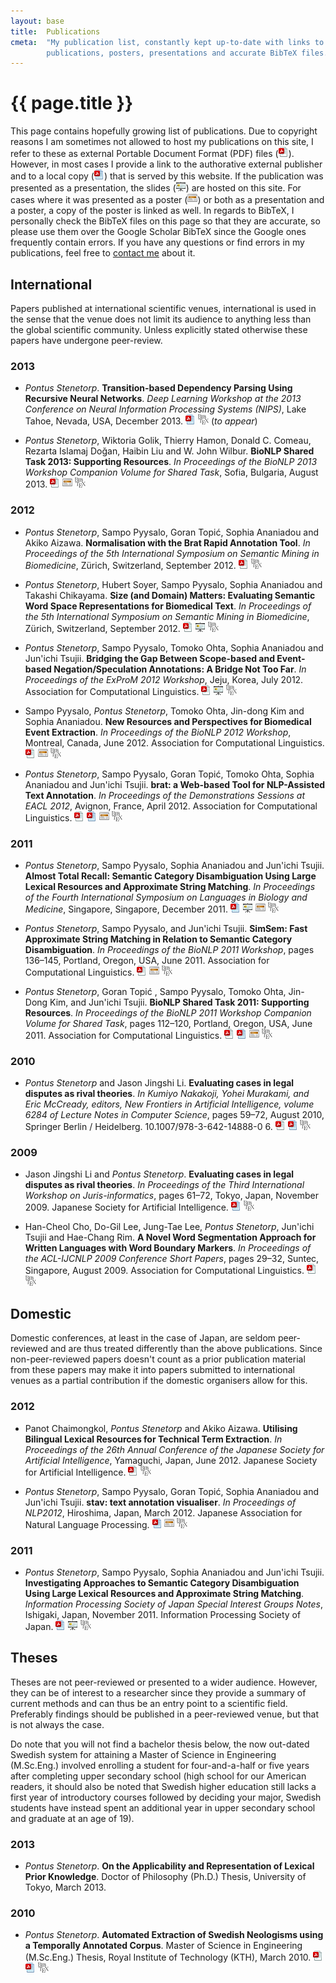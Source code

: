 ```yaml
---
layout: base
title:  Publications
cmeta:  "My publication list, constantly kept up-to-date with links to
        publications, posters, presentations and accurate BibTeX files."
---
```


# {{ page.title }} #

This page contains hopefully growing list of publications.
Due to copyright reasons I am sometimes not allowed to host my publications on
this site, I refer to these as external Portable Document Format (PDF) files
(![External PDF][external_pdf_icon]).
However, in most cases I provide a link to the authorative external publisher
and to a local copy (![Local PDF][local_pdf_icon]) that is served by this
website.
If the publication was presented as a presentation, the slides
(![Slides][slides_icon]) are hosted on this site.
For cases where it was presented as a poster (![Poster][poster_icon]) or both
as a presentation and a poster, a copy of the poster is linked as well.
In regards to BibTeX, I personally check the BibTeX files on
this page so that they are accurate, so please use them over the
Google Scholar BibTeX since the Google ones frequently contain errors.
If you have any questions or find errors in my publications, feel free to
[contact me][contact_page] about it.

## International ##

Papers published at international scientific venues, international is used in
the sense that the venue does not limit its audience to anything less than the
global scientific community.
Unless explicitly stated otherwise these papers have undergone peer-review.

### 2013 ###

* *Pontus Stenetorp*.
    **Transition-based Dependency Parsing Using Recursive Neural Networks**.
    *Deep Learning Workshop at the 2013 Conference on Neural Information
    Processing Systems (NIPS)*, Lake Tahoe, Nevada, USA, December 2013.
    [![Local PDF][local_pdf_icon]][stenetorp2013transition_local]
    [![BibTeX][bibtex_icon]][stenetorp2013transition_bib]
    (*to appear*)

* *Pontus Stenetorp*, Wiktoria Golik, Thierry Hamon, Donald C. Comeau,
    Rezarta Islamaj Doğan, Haibin Liu and W. John Wilbur.
    **BioNLP Shared Task 2013: Supporting Resources**.
    *In Proceedings of the BioNLP 2013 Workshop Companion Volume for Shared
    Task*, Sofia, Bulgaria, August 2013.
    [![External PDF][external_pdf_icon]][stenetorp2013supporting]
    [![Poster][poster_icon]][stenetorp2013supporting_poster]
    [![BibTeX][bibtex_icon]][stenetorp2013supporting_bib]

### 2012 ###

* *Pontus Stenetorp*, Sampo Pyysalo, Goran Topić, Sophia Ananiadou and
    Akiko Aizawa.
    **Normalisation with the Brat Rapid Annotation Tool**.
    *In Proceedings of the 5th International Symposium on Semantic Mining in
    Biomedicine*,
    Zürich, Switzerland, September 2012.
    [![External PDF][external_pdf_icon]][stenetorp2012normalisation]
    [![BibTeX][bibtex_icon]][stenetorp2012normalisation_bib]

* *Pontus Stenetorp*, Hubert Soyer, Sampo Pyysalo, Sophia Ananiadou and
    Takashi Chikayama.
    **Size (and Domain) Matters: Evaluating Semantic Word Space
    Representations for Biomedical Text**.
    *In Proceedings of the 5th International Symposium on Semantic Mining in
    Biomedicine*,
    Zürich, Switzerland, September 2012.
    [![External PDF][external_pdf_icon]][stenetorp2012size]
    [![Slides][slides_icon]][stenetorp2012size_slides]
    [![BibTeX][bibtex_icon]][stenetorp2012size_bib]

* *Pontus Stenetorp*, Sampo Pyysalo, Tomoko Ohta, Sophia Ananiadou and
    Jun'ichi Tsujii.
    **Bridging the Gap Between Scope-based and Event-based
    Negation/Speculation Annotations: A Bridge Not Too Far**.
    *In Proceedings of the ExProM 2012 Workshop*,
    Jeju, Korea, July 2012. Association for Computational Linguistics.
    [![External PDF][external_pdf_icon]][stenetorp2012bridging]
    [![Slides][slides_icon]][stenetorp2012bridging_slides]
    [![BibTeX][bibtex_icon]][stenetorp2012bridging_bib]

* Sampo Pyysalo, *Pontus Stenetorp*, Tomoko Ohta, Jin-dong Kim and
    Sophia Ananiadou.
    **New Resources and Perspectives for Biomedical Event Extraction**.
    *In Proceedings of the BioNLP 2012 Workshop*,
    Montreal, Canada, June 2012. Association for Computational Linguistics.
    [![External PDF][external_pdf_icon]][pyysalo2012new]
    [![Poster][poster_icon]][pyysalo2012new_poster]
    [![BibTeX][bibtex_icon]][pyysalo2012new_bib]

* *Pontus Stenetorp*, Sampo Pyysalo, Goran Topić, Tomoko Ohta,
    Sophia Ananiadou and Jun'ichi Tsujii. **brat: a Web-based Tool
    for NLP-Assisted Text Annotation**. *In Proceedings of the Demonstrations
    Sessions at EACL 2012*, Avignon, France, April 2012. Association for
    Computational Linguistics.
    [![External PDF][external_pdf_icon]][stenetorp2012brat]
    [![Local PDF][local_pdf_icon]][stenetorp2012brat_local]
    [![Poster][poster_icon]][stenetorp2012brat_poster]
    [![BibTeX][bibtex_icon]][stenetorp2012brat_bib]

### 2011 ###

* *Pontus Stenetorp*, Sampo Pyysalo, Sophia Ananiadou and Jun'ichi Tsujii.
    **Almost Total Recall: Semantic Category Disambiguation Using Large Lexical
    Resources and Approximate String Matching**.
    *In Proceedings of the Fourth International Symposium on Languages in
    Biology and Medicine*, Singapore, Singapore, December 2011.
    [![Local PDF][local_pdf_icon]][stenetorp2011almost]
    [![Slides][slides_icon]][stenetorp2011almost_slides]
    [![Poster][poster_icon]][stenetorp2011almost_poster]
    [![BibTeX][bibtex_icon]][stenetorp2011almost_bib]

* *Pontus Stenetorp*, Sampo Pyysalo, and Jun'ichi Tsujii. **SimSem: Fast
    Approximate String Matching in Relation to Semantic Category
    Disambiguation**.  *In Proceedings of the BioNLP 2011 Workshop*,
    pages 136–145, Portland, Oregon, USA, June 2011.
    Association for Computational Linguistics.
    [![External PDF][external_pdf_icon]][stenetorp2011simsem]
    [![Poster][poster_icon]][stenetorp2011simsem_poster]
    [![BibTeX][bibtex_icon]][stenetorp2011simsem_bib]

* *Pontus Stenetorp*, Goran Topić , Sampo Pyysalo, Tomoko Ohta, Jin-Dong Kim,
    and Jun'ichi Tsujii. **BioNLP Shared Task 2011: Supporting Resources**.
    *In Proceedings of the BioNLP 2011 Workshop Companion Volume for Shared
    Task*, pages 112–120, Portland, Oregon, USA, June 2011. Association for
    Computational Linguistics.
    [![External PDF][external_pdf_icon]][stenetorp2011supporting]
    [![Local PDF][local_pdf_icon]][stenetorp2011supporting_local]
    [![Poster][poster_icon]][stenetorp2011supporting_poster]
    [![BibTeX][bibtex_icon]][stenetorp2011supporting_bib]

### 2010 ###

* *Pontus Stenetorp* and Jason Jingshi Li. **Evaluating cases in legal
    disputes as rival theories**. *In Kumiyo Nakakoji, Yohei Murakami,
    and Eric McCready, editors, New Frontiers in Artificial Intelligence,
    volume 6284 of Lecture Notes in Computer Science*, pages 59–72,
    August 2010, Springer Berlin / Heidelberg. 10.1007/978-3-642-14888-0 6.
    [![External PDF][external_pdf_icon]][stenetorp2010evaluating]
    [![Local PDF][local_pdf_icon]][stenetorp2010evaluating_local]
    [![BibTeX][bibtex_icon]][stenetorp2010evaluating_bib]

### 2009 ###

* Jason Jingshi Li and *Pontus Stenetorp*. **Evaluating cases in legal
    disputes as rival theories**. *In Proceedings of the Third International
    Workshop on Juris-informatics*, pages 61–72, Tokyo, Japan, November 2009.
    Japanese Society for Artificial Intelligence.
    [![Local PDF][local_pdf_icon]][li2009evaluating]
    [![BibTeX][bibtex_icon]][li2009evaluating_bib]

* Han-Cheol Cho, Do-Gil Lee, Jung-Tae Lee, *Pontus Stenetorp*, Jun'ichi Tsujii
    and Hae-Chang Rim. **A Novel Word Segmentation Approach for Written
    Languages with Word Boundary Markers**. *In Proceedings of the ACL-IJCNLP
    2009 Conference Short Papers*, pages 29–32, Suntec, Singapore, August
    2009. Association for Computational Linguistics.
    [![External PDF][external_pdf_icon]][cho2009novel]
    [![BibTeX][bibtex_icon]][cho2009novel_bib]

## Domestic ##

Domestic conferences, at least in the case of Japan, are seldom peer-reviewed
and are thus treated differently than the above publications.
Since non-peer-reviewed papers doesn't count as a prior publication material
from these papers may make it into papers submitted to international venues as
a partial contribution if the domestic organisers allow for this.

### 2012 ###

* Panot Chaimongkol, *Pontus Stenetorp* and Akiko Aizawa. **Utilising
    Bilingual Lexical Resources for Technical Term Extraction**. *In
    Proceedings of the 26th Annual Conference of the Japanese Society for
    Artificial Intelligence*, Yamaguchi, Japan, June 2012. Japanese Society
    for Artificial Intelligence.
    [![External PDF][external_pdf_icon]][chaimongkol2012utilising]
    [![BibTeX][bibtex_icon]][chaimongkol2012utilising_bib]

* *Pontus Stenetorp*, Sampo Pyysalo, Goran Topić, Sophia Ananiadou
    and Jun'ichi Tsujii. **stav: text annotation visualiser**. *In Proceedings
    of NLP2012*, Hiroshima, Japan, March 2012. Japanese Association for
    Natural Language Processing.
    [![Local PDF][local_pdf_icon]][stenetorp2012stav]
    [![Poster][poster_icon]][stenetorp2012stav_poster]
    [![BibTeX][bibtex_icon]][stenetorp2012stav_bib]

### 2011 ###

* *Pontus Stenetorp*, Sampo Pyysalo, Sophia Ananiadou and Jun'ichi Tsujii.
    **Investigating Approaches to Semantic Category Disambiguation Using Large
    Lexical Resources and Approximate String Matching**.
    *Information Processing Society of Japan Special Interest Groups Notes*,
    Ishigaki, Japan, November 2011. Information Processing Society of Japan.
    [![Local PDF][local_pdf_icon]][stenetorp2011investigating]
    [![Slides][slides_icon]][stenetorp2011investigating_slides]
    [![BibTeX][bibtex_icon]][stenetorp2011investigating_bib]

## Theses ##

Theses are not peer-reviewed or presented to a wider audience.
However, they can be of interest to a researcher since they provide a summary
of current methods and can thus be an entry point to a scientific field.
Preferably findings should be published in a peer-reviewed venue, but that is
not always the case.

Do note that you will not find a bachelor thesis below, the now out-dated
Swedish system for attaining a Master of Science in Engineering (M.Sc.Eng.)
involved enrolling a student for four-and-a-half or five years after
completing upper secondary school (high school for our American readers, it
should also be noted that Swedish higher education still lacks a first year of
introductory courses followed by deciding your major, Swedish students have
instead spent an additional year in upper secondary school and graduate
at an age of 19).

### 2013 ###

* *Pontus Stenetorp*. **On the Applicability and Representation of Lexical
    Prior Knowledge**. Doctor of Philosophy (Ph.D.) Thesis, University of
    Tokyo, March 2013.

### 2010 ###

* *Pontus Stenetorp*. **Automated Extraction of Swedish Neologisms using a
    Temporally Annotated Corpus**. Master of Science in Engineering
    (M.Sc.Eng.) Thesis, Royal Institute of Technology (KTH), March 2010.
    [![External PDF][external_pdf_icon]][stenetorp2010automated]
    [![Local PDF][local_pdf_icon]][stenetorp2010automated_local]
    [![BibTeX][bibtex_icon]][stenetorp2010automated_bib]

<!-- Publication and BibTeX links -->
[stenetorp2013transition_local]: stenetorp2013transition.pdf
[stenetorp2013transition_bib]: stenetorp2013transition.bib.txt
[stenetorp2013supporting]: http://aclweb.org/anthology/W/W13/W13-2013.pdf
[stenetorp2013supporting_bib]: http://aclweb.org/anthology/W/W13/W13-2013.bib
[stenetorp2013supporting_poster]: stenetorp2013supporting_poster.pdf
[chaimongkol2012utilising]: https://kaigi.org/jsai/webprogram/2012/pdf/710.pdf
[chaimongkol2012utilising_bib]: panot2012utilising.bib.txt
[stenetorp2012normalisation]: http://www.zora.uzh.ch/64476/17/12_Normalisation_with_the_BRAT_rapid_annotation_tool.pdf
[stenetorp2012normalisation_bib]: stenetorp2012normalisation.bib.txt
[stenetorp2012size]: http://www.zora.uzh.ch/64476/11/06_Size_and_Domain_matters.pdf
[stenetorp2012size_slides]: stenetorp2012size_pres.pdf
[stenetorp2012size_bib]: stenetorp2012size.bib.txt
[stenetorp2012bridging]: http://aclweb.org/anthology/W/W12/W12-3806.pdf
[stenetorp2012bridging_slides]: stenetorp2012bridging_pres.pdf
[stenetorp2012bridging_bib]: http://aclweb.org/anthology/W/W12/W12-3806.bib
[pyysalo2012new]: http://aclweb.org/anthology/W/W12/W12-2412.pdf
[pyysalo2012new_poster]: pyysalo12new_poster.pdf
[pyysalo2012new_bib]: http://aclweb.org/anthology/W/W12/W12-2412.bib
[stenetorp2012brat]: http://aclweb.org/anthology/E/E12/E12-2021.pdf
[stenetorp2012brat_poster]: stenetorp2012brat_poster.pdf
[stenetorp2012brat_bib]: http://aclweb.org/anthology/E/E12/E12-2021.bib
[stenetorp2012brat_local]: stenetorp2012brat.pdf
[stenetorp2012stav]: stenetorp2012stav.pdf
[stenetorp2012stav_poster]: stenetorp2012stav_poster.pdf
[stenetorp2012stav_bib]: stenetorp2012stav.bib.txt
[stenetorp2011almost]: stenetorp2011almost.pdf
[stenetorp2011almost_slides]: presentations/stenetorp2011almost/presentation.html
[stenetorp2011almost_poster]: stenetorp2011almost_poster.pdf
[stenetorp2011almost_bib]: stenetorp2011almost.bib.txt
[stenetorp2011investigating]: stenetorp2011investigating.pdf
[stenetorp2011investigating_bib]: stenetorp2011investigating.bib.txt
[stenetorp2011investigating_slides]: presentations/stenetorp2011investigating/presentation.html
[stenetorp2011simsem]: http://aclweb.org/anthology-new/W/W11/W11-0218.pdf
[stenetorp2011simsem_poster]: stenetorp2011simsem_poster.pdf
[stenetorp2011simsem_bib]: http://aclweb.org/anthology-new/W/W11/W11-0218.bib
[stenetorp2011supporting]: http://aclweb.org/anthology-new/W/W11/W11-1816.pdf
[stenetorp2011supporting_local]: stenetorp2011supporting.pdf
[stenetorp2011supporting_poster]: stenetorp2011supporting_poster.pdf
[stenetorp2011supporting_bib]: http://aclweb.org/anthology-new/W/W11/W11-1816.bib
[stenetorp2010evaluating]: http://www.springerlink.com/index/m32761634g52n7h4.pdf
[stenetorp2010evaluating_local]: stenetorp2010evaluating.pdf
[stenetorp2010evaluating_bib]: stenetorp2010evaluating.bib.txt
[stenetorp2010automated]: https://www.nada.kth.se/utbildning/grukth/exjobb/rapportlistor/2010/rapporter10/stenetorp_pontus_10017.pdf
[stenetorp2010automated_local]: stenetorp2010automated.pdf
[stenetorp2010automated_bib]: stenetorp2010automated.bib.txt
[li2009evaluating]: li2009evaluating.pdf
[li2009evaluating_bib]: li2009evaluating.bib.txt
[cho2009novel]: http://www.aclweb.org/anthology/P/P09/P09-2008.pdf
[cho2009novel_bib]: http://www.aclweb.org/anthology/P/P09/P09-2008.bib

[bibtex_icon]: bibtex_icon_small.png
[external_pdf_icon]: document-pdf-text.png
[local_pdf_icon]: blue-document-pdf-text.png
[slides_icon]: projection-screen-presentation.png
[poster_icon]: application-blog.png

[contact_page]: contact.html
